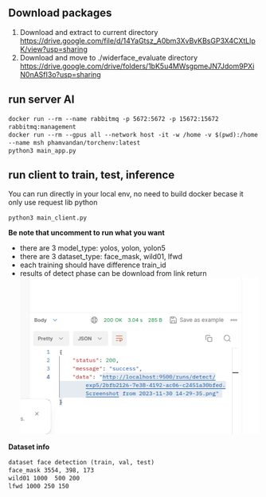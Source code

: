 
## Download packages
1. Download and extract to current directory  
https://drive.google.com/file/d/14YaGtsz_A0bm3XvBvKBsGP3X4CXtLlpK/view?usp=sharing
2. Download and move to ./widerface_evaluate directory
https://drive.google.com/drive/folders/1bK5u4MWsgpmeJN7Jdom9PXiN0nASfI3o?usp=sharing  

## run server AI

```
docker run --rm --name rabbitmq -p 5672:5672 -p 15672:15672 rabbitmq:management
docker run --rm --gpus all --network host -it -w /home -v $(pwd):/home --name msh phamvandan/torchenv:latest
python3 main_app.py
```

## run client to train, test, inference
You can run directly in your local env, no need to build docker becase it only use request lib python
```
python3 main_client.py
```
**Be note that uncomment to run what you want**
- there are 3 model_type: yolos, yolon, yolon5
- there are 3 dataset_type: face_mask, wild01, lfwd 
- each training should have difference train_id
- results of detect phase can be download from link return
!["see here ./runs/urls.png"](./runs/urls.png)  

**Dataset info**
```
dataset face detection (train, val, test)
face_mask 3554, 398, 173
wild01 1000  500 200
lfwd 1000 250 150
```